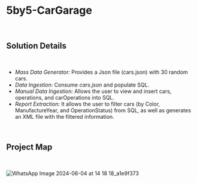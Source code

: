 # 5by5-CarGarage

<br>

## Solution Details

<br>

* _Mass Data Generator:_ Provides a Json file (cars.json) with 30 random cars.
* _Data Ingestion:_ Consume _cars.json_ and populate SQL.
* _Manual Data Ingestion:_ Allows the user to view and insert cars, operations, and carOperations into SQL.
* _Report Extraction:_ It allows the user to filter cars (by Color, ManufactureYear, and OperationStatus) from SQL, as well as generates an XML file with the filtered information.

<br>

## Project Map

<br>

![WhatsApp Image 2024-06-04 at 14 18 18_a1e9f373](https://github.com/CauaDeSa/5by5-CarGarage/assets/127906505/91b628ad-7c8a-46b0-8465-12ee79a12df9)
